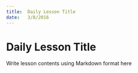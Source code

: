 ```yaml
---
title:  Daily Lesson Title
date:   3/8/2016
---
```


# Daily Lesson Title

Write lesson contents using Markdown format here